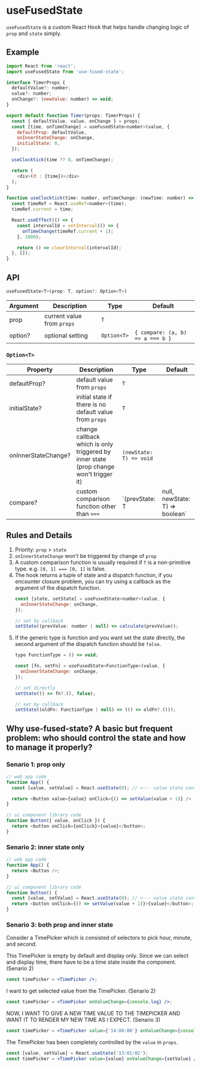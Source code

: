 # useFusedState

`useFusedState` is a custom React Hook that helps handle changing logic of `prop` and `state` simply.

## Example
```javascript
import React from 'react';
import useFusedState from 'use-fused-state';

interface TimerProps {
  defaultValue?: number;
  value?: number;
  onChange?: (newValue: number) => void;
}

export default function Timer(props: TimerProps) {
  const { defaultValue, value, onChange } = props;
  const [time, onTimeChange] = useFusedState<number>(value, {
    defaultProp: defaultValue,
    onInnerStateChange: onChange,
    initialState: 0,
  });

  useClocktick(time ?? 0, onTimeChange);

  return (
    <div>(⏰ : {time})</div>
  );
}

function useClocktick(time: number, onTimeChange: (newTime: number) => void) {
  const timeRef = React.useRef<number>(time);
  timeRef.current = time;

  React.useEffect(() => {
    const intervalId = setInterval(() => {
      onTimeChange(timeRef.current + 1);
    }, 1000);

    return () => clearInterval(intervalId);
  }, []);
}
```

## API
```javascript
useFusedState<T>(prop: T, option?: Option<T>)
```
| Argument | Description | Type | Default |
|-----|-----|-----|-----|
| prop | current value from `props` | `T` | |
| option? | optional setting | `Option<T>` | `{ compare: (a, b) => a === b }` |

### `Option<T>`
| Property | Description | Type | Default |
|-----|-----|-----|-----|
| defaultProp? | default value from `props` | `T` |  |
| initialState? | initial state if there is no default value from `props` | `T` |  |
| onInnerStateChange? | change callback which is only triggered by inner state (prop change won't trigger it) | `(newState: T) => void` |  |
| compare? | custom comparison function other than `===` | `(prevState: T | null, newState: T) => boolean`| `(a, b) => a === b` |

## Rules and Details
1. Priority: `prop` > `state`
2. `onInnerStateChange` won't be triggered by change of `prop`
3.  A custom comparison function is usually required if `T` is a non-primitive type. e.g. `[0, 1] === [0, 1]` is false.
4. The hook returns a tuple of state and a dispatch function, if you encounter closure problem, you can try using a callback as the argument of the dispatch function.
    ```javascript
    const [state, setState] = useFusedState<number>(value, {
      onInnerStateChange: onChange,
    });

    // set by callback
    setState((prevValue: number | null) => calculate(prevValue));
    ```
5. If the generic type is function and you want set the state directly, the second argument of the dispatch function should be `false`.
    ```javascript
    type FunctionType = () => void;

    const [fn, setFn] = useFusedState<FunctionType>(value, {
      onInnerStateChange: onChange,
    });

    // set directly
    setState(() => fn?.(), false);

    // set by callback
    setState((oldFn: FunctionType | null) => (() => oldFn?.()));
    ```

## Why use-fused-state? A basic but frequent problem: who should control the state and how to manage it properly?

### Senario 1: prop only
```javascript
// web app code
function App() {
  const [value, setValue] = React.useState(0); // <--- value state controlled by App

  return <Button value={value} onClick={() => setValue(value + 1)} />
}

// ui component library code
function Button({ value, onClick }) {
  return <button onClick={onClick}>{value}</button>;
}
```

### Senario 2: inner state only
```javascript
// web app code
function App() {
  return <Button />;
}

// ui component library code
function Button() {
  const [value, setValue] = React.useState(0); // <--- value state controlled by Button
  return <button onClick={() => setValue(value + 1)}>{value}</button>;
}
```

### Senario 3: both prop and inner state
Consider a TimePicker which is consisted of selectors to pick hour, minute, and second.

This TimePicker is empty by default and display only. Since we can select and display time, there have to be a time state inside the component. (Senario 2)
```jsx
const timePicker = <TimePicker />;
```


I want to get selected value from the TimePicker. (Senario 2)
```jsx
const timePicker = <TimePicker onValueChange={console.log} />;
```

NOW, I WANT TO GIVE A NEW TIME VALUE TO THE TIMEPICKER AND WANT IT TO RENDER MY NEW TIME AS I EXPECT. (Senario 3)
```jsx
const timePicker = <TimePicker value={'14:00:00'} onValueChange={console.log} />;
```

The TimePicker has been completely controlled by the `value` in `props`.
```jsx
const [value, setValue] = React.useState('13:01:02');
const timePicker = <TimePicker value={value} onValueChange={setValue} />;
```
